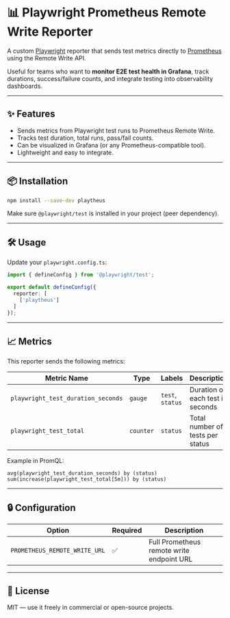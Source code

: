 # 📊 Playwright Prometheus Remote Write Reporter

A custom [Playwright](https://playwright.dev/) reporter that sends test metrics directly to [Prometheus](https://prometheus.io/) using the Remote Write API.

Useful for teams who want to **monitor E2E test health in Grafana**, track durations, success/failure counts, and integrate testing into observability dashboards.

---

## ✨ Features

- Sends metrics from Playwright test runs to Prometheus Remote Write.
- Tracks test duration, total runs, pass/fail counts.
- Can be visualized in Grafana (or any Prometheus-compatible tool).
- Lightweight and easy to integrate.

---

## 📦 Installation

```bash
npm install --save-dev playtheus
```

Make sure `@playwright/test` is installed in your project (peer dependency).

---

## 🛠 Usage

Update your `playwright.config.ts`:

```ts
import { defineConfig } from '@playwright/test';

export default defineConfig({
  reporter: [
    ['playtheus']
  ]
});
```

---

## 📈 Metrics

This reporter sends the following metrics:

| Metric Name                       | Type     | Labels         | Description                          |
|----------------------------------|----------|----------------|--------------------------------------|
| `playwright_test_duration_seconds` | `gauge` | `test`, `status` | Duration of each test in seconds     |
| `playwright_test_total`            | `counter` | `status`       | Total number of tests per status     |

Example in PromQL:

```promql
avg(playwright_test_duration_seconds) by (status)
sum(increase(playwright_test_total[5m])) by (status)
```

---

## 🔒 Configuration

| Option           | Required | Description                                  |
|------------------|----------|----------------------------------------------|
| `PROMETHEUS_REMOTE_WRITE_URL` | ✅       | Full Prometheus remote write endpoint URL    |

---

## 📝 License

MIT — use it freely in commercial or open-source projects.
